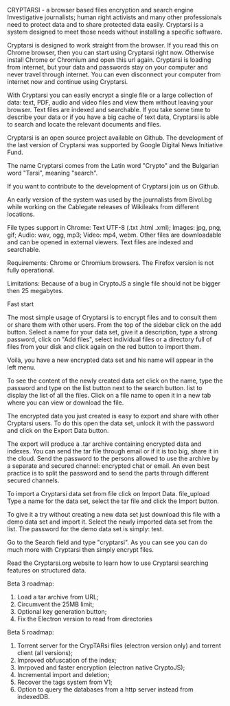 CRYPTARSI - a browser based files encryption and search engine
Investigative journalists; human right activists and many other professionals need to protect data and to share protected data easily. Cryptarsi is a system designed to meet those needs without installing a specific software.

Cryptarsi is designed to work straight from the browser. If you read this on Chrome browser, then you can start using Cryptarsi right now. Otherwise install Chrome or Chromium and open this url again. Cryptarsi is loading from internet, but your data and passwords stay on your computer and never travel through internet. You can even disconnect your computer from internet now and continue using Cryptarsi.

With Cryptarsi you can easily encrypt a single file or a large collection of data: text, PDF, audio and video files and view them without leaving your browser. Text files are indexed and searchable. If you take some time to describe your data or if you have a big cache of text data, Cryptarsi is able to search and locate the relevant documents and files.

Cryptarsi is an open source project available on Github. The development of the last version of Cryptarsi was supported by Google Digital News Initiative Fund.

The name Cryptarsi comes from the Latin word "Crypto" and the Bulgarian word "Tarsi", meaning "search".

If you want to contribute to the development of Cryptarsi join us on Github.

An early version of the system was used by the journalists from Bivol.bg while working on the Cablegate releases of Wikileaks from different locations.

File types support in Chrome: Text UTF-8 (.txt .html .xml); Images: jpg, png, gif; Audio: wav, ogg, mp3; Video: mp4, webm. Other files are downloadable and can be opened in external viewers. Text files are indexed and searchable.

Requirements: Chrome or Chromium browsers. The Firefox version is not fully operational.

Limitations: Because of a bug in CryptoJS a single file should not be bigger then 25 megabytes.

Fast start

The most simple usage of Cryptarsi is to encrypt files and to consult them or share them with other users. From the top of the sidebar click on the  add  button. Select a name for your data set, give it a description, type a strong password, click on "Add files", select individual files or a directory full of files from your disk and click again on the red button to import them.

Voilà, you have a new encrypted data set and his name will appear in the left menu.

To see the content of the newly created data set click on the name, type the password and type on the list button next to the search button.  list  to display the list of all the files. Click on a file name to open it in a new tab where you can view or download the file.

The encrypted data you just created is easy to export and share with other Cryptarsi users. To do this open the data set, unlock it with the password and click on the Export Data button.

The export will produce a .tar archive containing encrypted data and indexes. You can send the tar file through email or if it is too big, share it in the cloud. Send the password to the persons allowed to use the archive by a separate and secured channel: encrypted chat or email. An even best practice is to split the password and to send the parts through different secured channels.

To import a Cryptarsi data set from file click on Import Data.  file_upload  Type a name for the data set, select the tar file and click the Import button.

To give it a try without creating a new data set just download this file with a demo data set and import it. Select the newly imported data set from the list. The password for the demo data set is simply: test.

Go to the Search field and type "cryptarsi". As you can see you can do much more with Cryptarsi then simply encrypt files.

Read the Cryptarsi.org website to learn how to use Cryptarsi searching features on structured data. 

Beta 3 roadmap:
1. Load a tar archive from URL;
2. Circumvent the 25MB limit;
3. Optional key generation button;
4. Fix the Electron version to read from directories

Beta 5 roadmap:
1. Torrent server for the CrypTARsi files (electron version only) and torrent client (all versions);
2. Improved obfuscation of the index;
3. Imrpoved and faster encryption (electron native CryptoJS);
4. Incremental import and deletion;
5. Recover the tags system from V1;
6. Option to query the databases from a http server instead from indexedDB.
